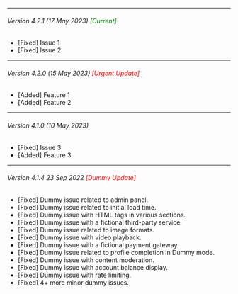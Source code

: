 
---

######  Version 4.2.1 (17 May 2023) <span style="color:green">[Current]</span>
- [Fixed] Issue 1
- [Fixed] Issue 2

---

######  Version 4.2.0 (15 May 2023) <span style="color:red">[Urgent Update]</span>
- [Added] Feature 1
- [Added] Feature 2

---

######  Version 4.1.0 (10 May 2023)
- [Fixed] Issue 3
- [Added] Feature 3


---

###### Version 4.1.4 23 Sep 2022 <span style="color:red">[Dummy Update]</span>
- [Fixed] Dummy issue related to admin panel.
- [Fixed] Dummy issue related to initial load time.
- [Fixed] Dummy issue with HTML tags in various sections.
- [Fixed] Dummy issue with a fictional third-party service.
- [Fixed] Dummy issue related to image formats.
- [Fixed] Dummy issue with video playback.
- [Fixed] Dummy issue with a fictional payment gateway.
- [Fixed] Dummy issue related to profile completion in Dummy mode.
- [Fixed] Dummy issue with content moderation.
- [Fixed] Dummy issue with account balance display.
- [Fixed] Dummy issue with rate limiting.
- [Fixed] 4+ more minor dummy issues.

